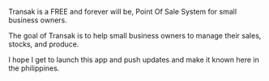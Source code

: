 Transak is a FREE and forever will be, Point Of Sale System for small business owners.

The goal of Transak is to help small business owners to manage their sales, stocks, and produce.

I hope I get to launch this app and push updates and make it known here in the philippines.
